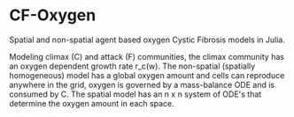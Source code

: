 # CF-Oxygen

Spatial and non-spatial agent based oxygen Cystic Fibrosis models in Julia. 

Modeling climax (C) and attack (F) communities, the climax community has an oxygen dependent growth rate r_c(w). The non-spatial (spatially homogeneous) model has a global oxygen amount and cells can reproduce anywhere in the grid, oxygen is governed by a mass-balance ODE and is consumed by C. The spatial model has an n x n system of ODE's that determine the oxygen amount in each space.
